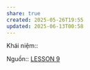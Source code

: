 ```yaml
---
share: true
created: 2025-05-26T19:55
updated: 2025-06-13T00:58
---
```

Khái niệm:: 

Nguồn:: [LESSON 9](https://thebullshitmachines.com/lesson-9-blue-links-matter/index.html)